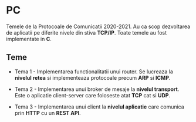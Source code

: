 # PC

Temele de la Protocoale de Comunicatii 2020-2021. Au ca scop dezvoltarea de aplicatii pe diferite nivele din stiva **TCP/IP**. Toate temele au fost implementate in **C**.

## Teme

* Tema 1 - Implementarea functionalitatii unui router. Se lucreaza la **nivelul retea** si implementeaza protocoale precum **ARP** si **ICMP**.

* Tema 2 - Implementarea unui broker de mesaje la **nivelul transport**. Este o aplicatie client-server care foloseste atat **TCP** cat si **UDP**.

* Tema 3 - Implementarea unui client la **nivelul aplicatie** care comunica prin **HTTP** cu un **REST API**.




